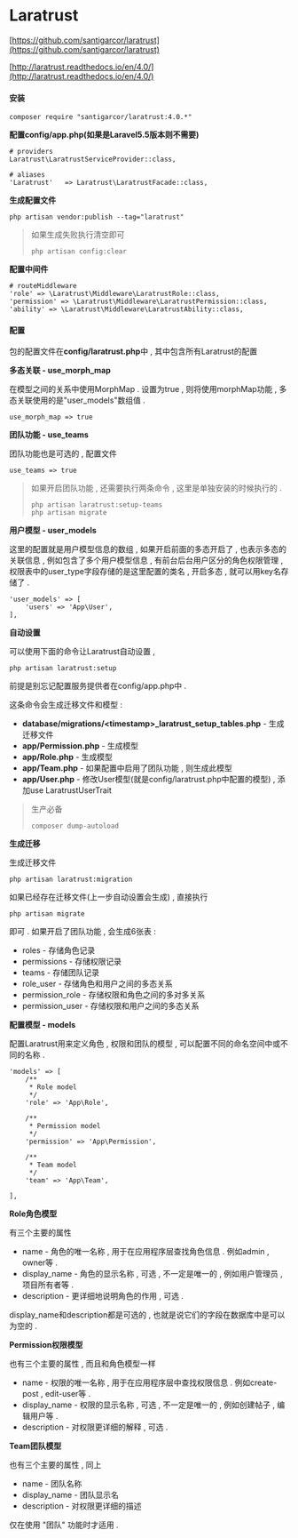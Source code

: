 # Laratrust

[https://github.com/santigarcor/laratrust](https://github.com/santigarcor/laratrust)

[http://laratrust.readthedocs.io/en/4.0/](http://laratrust.readthedocs.io/en/4.0/)

#### **安装**

```
composer require "santigarcor/laratrust:4.0.*"
```

**配置config/app.php\(如果是Laravel5.5版本则不需要\)**

```
# providers
Laratrust\LaratrustServiceProvider::class,

# aliases
'Laratrust'   => Laratrust\LaratrustFacade::class,
```

**生成配置文件**

```
php artisan vendor:publish --tag="laratrust"
```

> 如果生成失败执行清空即可
>
> ```
> php artisan config:clear
> ```

**配置中间件**

```
# routeMiddleware
'role' => \Laratrust\Middleware\LaratrustRole::class,
'permission' => \Laratrust\Middleware\LaratrustPermission::class,
'ability' => \Laratrust\Middleware\LaratrustAbility::class,
```

#### 配置

包的配置文件在**config/laratrust.php**中 , 其中包含所有Laratrust的配置

**多态关联 - use\_morph\_map**

在模型之间的关系中使用MorphMap . 设置为true , 则将使用morphMap功能 , 多态关联使用的是"user\_models"数组值 .

```
use_morph_map => true
```

**团队功能 - use\_teams**

团队功能也是可选的 , 配置文件

```
use_teams => true
```

> 如果开启团队功能 , 还需要执行两条命令 , 这里是单独安装的时候执行的 .
>
> ```
> php artisan laratrust:setup-teams
> php artisan migrate
> ```

**用户模型 - user\_models**

这里的配置就是用户模型信息的数组 , 如果开启前面的多态开启了 , 也表示多态的关联信息 , 例如包含了多个用户模型信息 , 有前台后台用户区分的角色权限管理 , 权限表中的user\_type字段存储的是这里配置的类名 , 开启多态 , 就可以用key名存储了 .

```
'user_models' => [
    'users' => 'App\User',
],
```

**自动设置**

可以使用下面的命令让Laratrust自动设置 ,

```
php artisan laratrust:setup
```

前提是别忘记配置服务提供者在config/app.php中 .

这条命令会生成迁移文件和模型 :

* **database/migrations/&lt;timestamp&gt;\_laratrust\_setup\_tables.php** - 生成迁移文件
* **app/Permission.php** - 生成模型
* **app/Role.php** - 生成模型
* **app/Team.php** - 如果配置中启用了团队功能 , 则生成此模型
* **app/User.php** - 修改User模型\(就是config/laratrust.php中配置的模型\) , 添加use LaratrustUserTrait

> 生产必备
>
> ```
> composer dump-autoload
> ```

**生成迁移**

生成迁移文件

```
php artisan laratrust:migration
```

如果已经存在迁移文件\(上一步自动设置会生成\) , 直接执行

```
php artisan migrate
```

即可 . 如果开启了团队功能 , 会生成6张表 :

* roles - 存储角色记录
* permissions - 存储权限记录
* teams - 存储团队记录
* role\_user - 存储角色和用户之间的多态关系
* permission\_role - 存储权限和角色之间的多对多关系
* permission\_user - 存储权限和用户之间的多态关系

**配置模型 - models**

配置Laratrust用来定义角色 , 权限和团队的模型 , 可以配置不同的命名空间中或不同的名称 .

```
'models' => [
    /**
     * Role model
     */
    'role' => 'App\Role',

    /**
     * Permission model
     */
    'permission' => 'App\Permission',

    /**
     * Team model
     */
    'team' => 'App\Team',

],
```

**Role角色模型**

有三个主要的属性

* name - 角色的唯一名称 , 用于在应用程序层查找角色信息 . 例如admin , owner等 . 
* display\_name - 角色的显示名称 , 可选 , 不一定是唯一的 , 例如用户管理员 , 项目所有者等 . 
* description - 更详细地说明角色的作用 , 可选 . 

display\_name和description都是可选的 , 也就是说它们的字段在数据库中是可以为空的 .

**Permission权限模型**

也有三个主要的属性 , 而且和角色模型一样

* name - 权限的唯一名称 , 用于在应用程序层中查找权限信息 . 例如create-post , edit-user等 . 
* display\_name - 权限的显示名称 , 可选 , 不一定是唯一的 , 例如创建帖子 , 编辑用户等 . 
* description - 对权限更详细的解释 , 可选 . 

**Team团队模型**

也有三个主要的属性 , 同上

* name - 团队名称
* display\_name - 团队显示名
* description - 对权限更详细的描述

仅在使用 "团队" 功能时才适用 . 



